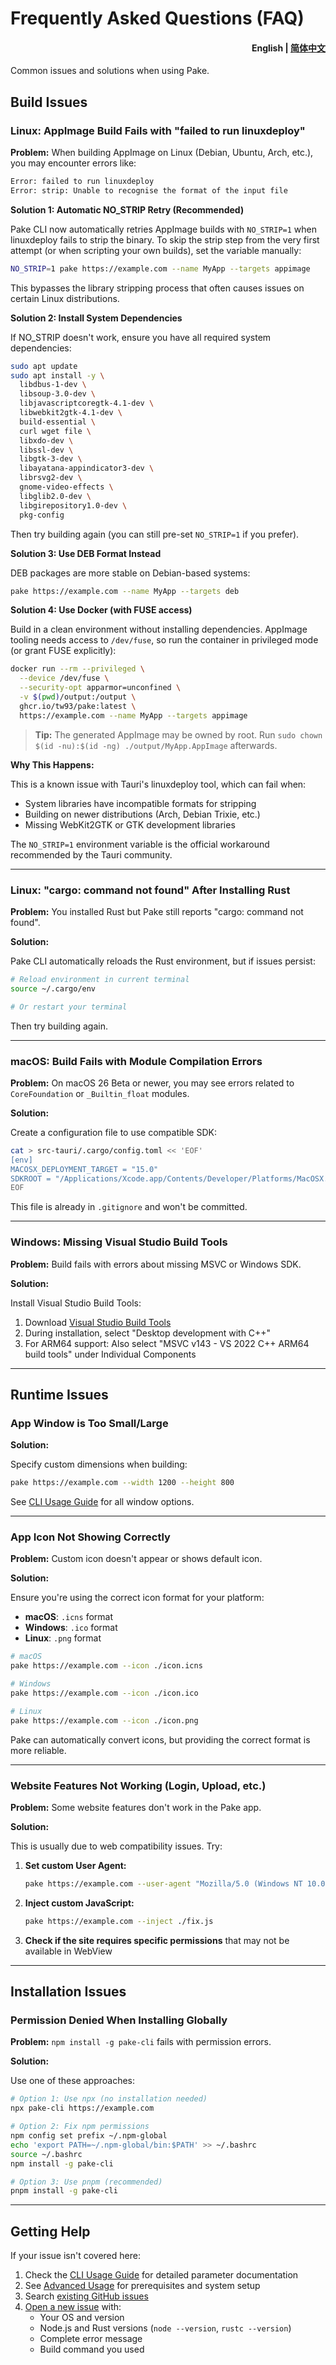 # Frequently Asked Questions (FAQ)

<h4 align="right"><strong>English</strong> | <a href="faq_CN.md">简体中文</a></h4>

Common issues and solutions when using Pake.

## Build Issues

### Linux: AppImage Build Fails with "failed to run linuxdeploy"

**Problem:**
When building AppImage on Linux (Debian, Ubuntu, Arch, etc.), you may encounter errors like:

```txt
Error: failed to run linuxdeploy
Error: strip: Unable to recognise the format of the input file
```

**Solution 1: Automatic NO_STRIP Retry (Recommended)**

Pake CLI now automatically retries AppImage builds with `NO_STRIP=1` when linuxdeploy fails to strip the binary. To skip the strip step from the very first attempt (or when scripting your own builds), set the variable manually:

```bash
NO_STRIP=1 pake https://example.com --name MyApp --targets appimage
```

This bypasses the library stripping process that often causes issues on certain Linux distributions.

**Solution 2: Install System Dependencies**

If NO_STRIP doesn't work, ensure you have all required system dependencies:

```bash
sudo apt update
sudo apt install -y \
  libdbus-1-dev \
  libsoup-3.0-dev \
  libjavascriptcoregtk-4.1-dev \
  libwebkit2gtk-4.1-dev \
  build-essential \
  curl wget file \
  libxdo-dev \
  libssl-dev \
  libgtk-3-dev \
  libayatana-appindicator3-dev \
  librsvg2-dev \
  gnome-video-effects \
  libglib2.0-dev \
  libgirepository1.0-dev \
  pkg-config
```

Then try building again (you can still pre-set `NO_STRIP=1` if you prefer).

**Solution 3: Use DEB Format Instead**

DEB packages are more stable on Debian-based systems:

```bash
pake https://example.com --name MyApp --targets deb
```

**Solution 4: Use Docker (with FUSE access)**

Build in a clean environment without installing dependencies. AppImage tooling needs access to `/dev/fuse`, so run the container in privileged mode (or grant FUSE explicitly):

```bash
docker run --rm --privileged \
  --device /dev/fuse \
  --security-opt apparmor=unconfined \
  -v $(pwd)/output:/output \
  ghcr.io/tw93/pake:latest \
  https://example.com --name MyApp --targets appimage
```

> **Tip:** The generated AppImage may be owned by root. Run `sudo chown $(id -nu):$(id -ng) ./output/MyApp.AppImage` afterwards.

**Why This Happens:**

This is a known issue with Tauri's linuxdeploy tool, which can fail when:

- System libraries have incompatible formats for stripping
- Building on newer distributions (Arch, Debian Trixie, etc.)
- Missing WebKit2GTK or GTK development libraries

The `NO_STRIP=1` environment variable is the official workaround recommended by the Tauri community.

---

### Linux: "cargo: command not found" After Installing Rust

**Problem:**
You installed Rust but Pake still reports "cargo: command not found".

**Solution:**

Pake CLI automatically reloads the Rust environment, but if issues persist:

```bash
# Reload environment in current terminal
source ~/.cargo/env

# Or restart your terminal
```

Then try building again.

---

### macOS: Build Fails with Module Compilation Errors

**Problem:**
On macOS 26 Beta or newer, you may see errors related to `CoreFoundation` or `_Builtin_float` modules.

**Solution:**

Create a configuration file to use compatible SDK:

```bash
cat > src-tauri/.cargo/config.toml << 'EOF'
[env]
MACOSX_DEPLOYMENT_TARGET = "15.0"
SDKROOT = "/Applications/Xcode.app/Contents/Developer/Platforms/MacOSX.platform/Developer/SDKs/MacOSX.sdk"
EOF
```

This file is already in `.gitignore` and won't be committed.

---

### Windows: Missing Visual Studio Build Tools

**Problem:**
Build fails with errors about missing MSVC or Windows SDK.

**Solution:**

Install Visual Studio Build Tools:

1. Download [Visual Studio Build Tools](https://visualstudio.microsoft.com/downloads/#build-tools-for-visual-studio-2022)
2. During installation, select "Desktop development with C++"
3. For ARM64 support: Also select "MSVC v143 - VS 2022 C++ ARM64 build tools" under Individual Components

---

## Runtime Issues

### App Window is Too Small/Large

**Solution:**

Specify custom dimensions when building:

```bash
pake https://example.com --width 1200 --height 800
```

See [CLI Usage Guide](cli-usage.md#window-options) for all window options.

---

### App Icon Not Showing Correctly

**Problem:**
Custom icon doesn't appear or shows default icon.

**Solution:**

Ensure you're using the correct icon format for your platform:

- **macOS**: `.icns` format
- **Windows**: `.ico` format
- **Linux**: `.png` format

```bash
# macOS
pake https://example.com --icon ./icon.icns

# Windows
pake https://example.com --icon ./icon.ico

# Linux
pake https://example.com --icon ./icon.png
```

Pake can automatically convert icons, but providing the correct format is more reliable.

---

### Website Features Not Working (Login, Upload, etc.)

**Problem:**
Some website features don't work in the Pake app.

**Solution:**

This is usually due to web compatibility issues. Try:

1. **Set custom User Agent:**

   ```bash
   pake https://example.com --user-agent "Mozilla/5.0 (Windows NT 10.0; Win64; x64) AppleWebKit/537.36"
   ```

2. **Inject custom JavaScript:**

   ```bash
   pake https://example.com --inject ./fix.js
   ```

3. **Check if the site requires specific permissions** that may not be available in WebView

---

## Installation Issues

### Permission Denied When Installing Globally

**Problem:**
`npm install -g pake-cli` fails with permission errors.

**Solution:**

Use one of these approaches:

```bash
# Option 1: Use npx (no installation needed)
npx pake-cli https://example.com

# Option 2: Fix npm permissions
npm config set prefix ~/.npm-global
echo 'export PATH=~/.npm-global/bin:$PATH' >> ~/.bashrc
source ~/.bashrc
npm install -g pake-cli

# Option 3: Use pnpm (recommended)
pnpm install -g pake-cli
```

---

## Getting Help

If your issue isn't covered here:

1. Check the [CLI Usage Guide](cli-usage.md) for detailed parameter documentation
2. See [Advanced Usage](advanced-usage.md) for prerequisites and system setup
3. Search [existing GitHub issues](https://github.com/tw93/Pake/issues)
4. [Open a new issue](https://github.com/tw93/Pake/issues/new) with:
   - Your OS and version
   - Node.js and Rust versions (`node --version`, `rustc --version`)
   - Complete error message
   - Build command you used
